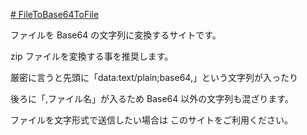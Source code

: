 [# FileToBase64ToFile](https://uni928.github.io/FileToBase64ToFile/)

ファイルを Base64 の文字列に変換するサイトです。

zip ファイルを変換する事を推奨します。

厳密に言うと先頭に「data:text/plain;base64,」という文字列が入ったり

後ろに「,ファイル名」が入るため Base64 以外の文字列も混ざります。

ファイルを文字形式で送信したい場合は
このサイトをご利用ください。
